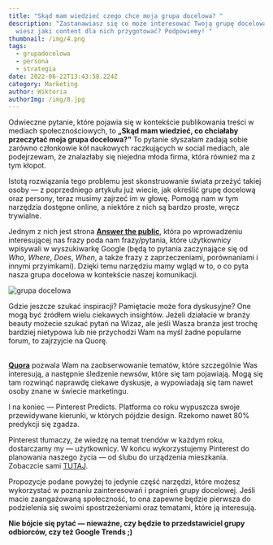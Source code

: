 ```yaml
---
title: "Skąd mam wiedzieć czego chce moja grupa docelowa? "
description: "Zastanawiasz się co może interesować Twoją grupę docelową? Nie
  wiesz jaki content dla nich przygotować? Podpowiemy! "
thumbnail: /img/4.png
tags:
  - grupadocelowa
  - persona
  - strategia
date: 2022-06-22T13:43:58.224Z
category: Marketing
author: Wiktoria
authorImg: /img/8.jpg
---
```

Odwieczne pytanie, które pojawia się w kontekście publikowania treści w mediach społecznościowych, to **„Skąd mam wiedzieć, co chciałaby przeczytać moja grupa docelowa?”** To pytanie słyszałam zadają sobie zarówno członkowie kół naukowych raczkujących w social mediach, ale podejrzewam, że znalazłaby się niejedna młoda firma, która również ma z tym kłopot. 

Istotą rozwiązania tego problemu jest skonstruowanie świata przeżyć takiej osoby — z poprzedniego artykułu już wiecie, jak określić grupę docelową oraz persony, teraz musimy zajrzeć im w głowę. Pomogą nam w tym narzędzia dostępne online, a niektóre z nich są bardzo proste, wręcz trywialne. 

Jednym z nich jest strona **[Answer the public](https://answerthepublic.com/)**, która po wprowadzeniu interesującej nas frazy poda nam frazy/pytania, które użytkownicy wpisywali w wyszukiwarkę Google (będą to pytania zaczynające się od *Who*, *Where*, *Does*, *When*, a także frazy z zaprzeczeniami, porównaniami i innymi przyimkami). Dzięki temu narzędziu mamy wgląd w to, o co pyta nasza grupa docelowa w kontekście naszej komunikacji. 

![grupa docelowa](/img/2.png "Answer the public")

Gdzie jeszcze szukać inspiracji? Pamiętacie może fora dyskusyjne? One mogą być źródłem wielu ciekawych insightów. Jeżeli działacie w branży beauty możecie szukać pytań na Wizaz, ale jeśli Wasza branża jest trochę bardziej nietypowa lub nie przychodzi Wam na myśl żadne popularne forum, to zajrzyjcie na Quorę. 

**\
[Quora](https://pl.quora.com/)** pozwala Wam na zaobserwowanie tematów, które szczególnie Was interesują, a następnie śledzenie newsów, które się tam pojawiają. Mogą się tam rozwinąć naprawdę ciekawe dyskusje, a wypowiadają się tam nawet osoby znane w świecie marketingu. 

I na koniec — Pinterest Predicts. Platforma co roku wypuszcza swoje przewidywane kierunki, w których pójdzie design. Rzekomo nawet 80% predykcji się zgadza. 

Pinterest tłumaczy, że wiedzę na temat trendów w każdym roku, dostarczamy my — użytkownicy. W końcu wykorzystujemy Pinterest do planowania naszego życia — od ślubu do urządzenia mieszkania. Zobaczcie sami [TUTAJ](https://business.pinterest.com/pl/pinterest-predicts/). 

Propozycje podane powyżej to jedynie część narzędzi, które możesz wykorzystać w poznaniu zainteresowań i pragnień grupy docelowej. Jeśli macie zaangażowaną społeczność, to ona zapewne będzie pierwsza do podzielenia się swoimi spostrzeżeniami oraz tematami, które ją interesują. 

**Nie bójcie się pytać — nieważne, czy będzie to przedstawiciel grupy odbiorców, czy też Google Trends ;)**
